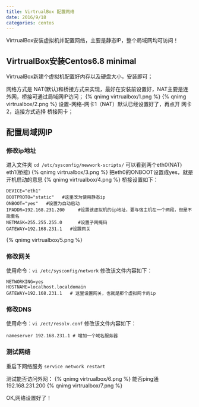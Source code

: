 ```yaml
---
title: VirtrualBox 配置网络
date: 2016/9/18
categories: centos
---
```


VirtrualBox安装虚拟机并配置网络，主要是静态IP，整个局域网均可访问！
<!-- more -->

## VirtrualBox安装Centos6.8 minimal
VirtrualBox新建个虚拟机配置好内存以及硬盘大小，安装即可；

网络方式是 NAT(默认)和桥接方式来实现，最好在安装前设置好，NAT主要是连外网，桥接可通过局域网IP访问；
{% qnimg virtrualbox/1.png %}
{% qnimg virtrualbox/2.png %}
设置-网络-网卡1（NAT）默认已经设置好了，再点开 网卡2，连接方式选择 桥接网卡；

## 配置局域网IP
### 修改ip地址
进入文件夹 `cd /etc/sysconfig/newwork-scripts/` 可以看到两个eth0(NAT) eth1(桥接)
{% qnimg virtrualbox/3.png %}
把eth0的ONBOOT设置成yes，就是开机启动的意思
{% qnimg virtrualbox/4.png %}
桥接设置如下：
```shell
DEVICE="eth1"
BOOTPROTO="static"   #这里改为使用静态ip
ONBOOT="yes"   #设置为自动启动
IPADDR=192.168.231.200     #设置该虚拟机的ip地址，要与宿主机在一个网段，但是不能重名
NETMASK=255.255.255.0      #设置子网掩码
GATEWAY=192.168.231.1   #设置网关
```

{% qnimg virtrualbox/5.png %}
### 修改网关
使用命令：`vi /etc/sysconfig/network` 修改该文件内容如下：
```shell
NETWORKING=yes
HOSTNAME=localhost.localdomain
GATEWAY=192.168.231.1   # 这里设置网关，也就是那个虚拟网卡的ip
```
### 修改DNS
使用命令：`vi /ect/resolv.conf`  修改该文件内容如下：
```shell
nameserver 192.168.231.1 # 增加一个域名服务器
```

### 测试网络
重启下网络服务 `service network restart`

测试能否访问外网：
{% qnimg virtrualbox/6.png %}
能否ping通192.168.231.200
{% qnimg virtrualbox/7.png %}

OK,网络设置好了！